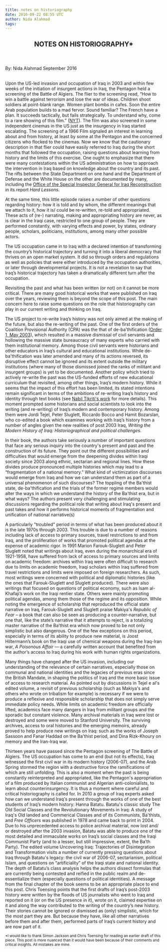 ```yaml
---
title: notes on historiography
date: 2016-09-22 08:55 UTC
author: Nida Alahmad
tags:
---
```


<article class="article">
  <header class="title">
    <h1>NOTES ON HISTORIOGRAPHY*</h1>
  </header>
  <footer class="date">
    <time datetime="9/22/2016">By: Nida Alahmad September 2016</time>
  </footer>
  <div class="line">&nbsp;</div>
  <div class="body">
<p>Upon the US-led invasion and occupation of Iraq in 2003 and within few weeks of the initiation of insurgent actions in Iraq, the Pentagon held a screening of the Battle of Algiers. The flier to the screening read, “How to win a battle against terrorism and lose the war of ideas. Children shoot soldiers at point-blank range. Women plant bombs in cafes. Soon the entire Arab population builds to a mad fervor. Sound familiar? The French have a plan. It succeeds tactically, but fails strategically. To understand why, come to a rare showing of this film.” (<a class="underline" href="http://www.nytimes.com/2003/09/07/weekinreview/the-world-film-studies-what-does-the-pentagon-see-in-battle-of-algiers.html">NYT</a>). The film was also screened in some independent cinemas in the US just as the insurgency in Iraq started escalating. The screening of a 1966 Film signaled an interest in learning about and from history, at least by some at the Pentagon and the concerned citizens who flocked to the cinemas. Now we know that the cautionary description in that flier could have easily referred to Iraq during the short months that followed the occupation, raising questions about learning from history and the limits of this exercise. One ought to emphasize that there were many contestations within the US administration on how to approach the intervention in Iraq based on knowledge about the country and its past. The rifts between the State Department on one hand and the Department of Defense and the White House on the other are documented by many, including the <a class="underline" href="http://www.sigir.mil">Office of the Special Inspector General for Iraq Reconstruction</a> in its report <i>Hard Lessons</i>.</p>
<p>At the same time, this little episode raises a number of other questions regarding history: how it is told and by whom, the different meanings that we attach to it, how it is/ could be re-written, re-told and appropriated. These acts of (re-) narrating, making and appropriating history are never, as is clear in the Iraqi case, restricted to one group of people. They are performed constantly, with varying effects and power, by states, ordinary people, scholars, politicians, institutions, among many other possible actors.</p>
<p>The US occupation came in to Iraq with a declared intention of transforming the country’s historical trajectory and turning it into a liberal democracy that thrives on an open market system. It did so through orders and regulations as well as policies that were either introduced by the occupation authorities, or later through developmental projects. It is not a revelation to say that Iraq’s historical trajectory has taken a dramatically different turn after the occupation.</p>
<p>
<p>Revisiting the past and what has been written (or not) on it cannot be more critical. There are many good historical works that were published on Iraq over the years, reviewing them is beyond the scope of this post. The main concern here to raise some questions on the role that historiography can play in our current writing and thinking on Iraq.</p>
The US project to re-write Iraq’s history was not only aimed at the making of the future, but also the re-writing of the past. One of the first orders of the Coalition Provisional Authority (CPA) was the that of de-ba’thification (<a class="underline" href="http://www.iraqcoalition.org/regulations/20030516_CPAORD_1_De-Ba_athification_of_Iraqi_Society_.pdf">Order 1, May 2003</a>), which resulted in a massive dismissal of civil servants and hollowing the massive state bureaucracy of many experts who carried with them institutional memory. Among those civil servants were historians and other educators in Iraq’s cultural and educational institutions. While de-ba'thification was later amended and many of its actions reversed, its disruptive effect cannot be ignored and its extent outside the military institutions (where many of those dismissed joined the ranks of militant and insurgent groups) is yet to be documented. Another policy which tried to actively re-write the past was the US-funded efforts of new educational curriculum that revisited, among other things, Iraq’s modern history. While it seems that the impact of this effort has been limited, its stated intentions remain significant in terms of the ambitions of re-writing Iraq’s history and identity through text books (see <a class="underline" href="http://files.umwblogs.org/blogs.dir/4059/files/2010/11/Encyclopaedia-Final-Proofs-09.pdf">Nabil Tikriti's work</a> for more details). This moment prompted some historians and social scientists to look into the writing (and re-writing) of Iraq’s modern and contemporary history. Among them were Jordi Tejel, Peter Sluglett, Riccardo Bocco and Hamit Bozarslan, who co-edited a book which examines working with Iraq’s history from a number of angles given the new realities of post 2003 Iraq, <i>Writing the Modern History of Iraq: Historiographical and political challenges</i>.</p>
<p>In their book, the authors take seriously a number of important questions that face any serious inquiry into the country's present and past and the construction of its future. They point out the different possibilities and difficulties that would emerge from the deepening divides within Iraqi society since 2003 along ethnic, sectarian and regional lines. How these divides produce pronounced multiple histories which may lead to a “fragmentation of a national memory.” What kind of victimization discourses would emerge from Iraq and how we can understand them as part of a universal phenomenon of such discourses? The toppling of the Ba'thist state, de-ba'thification and the trials of the former regime members would alter the ways in which we understand the history of the Ba'thist era, but in what ways? The authors present very challenging and stimulating discussions regarding the political role that writing about Iraq's present and past takes and how it performs historical moments of fragmentation and unification of national narrative(s)</p>
<p>
A particularly "troubled" period in terms of what has been produced about it is the late 1970s through 2003. This trouble is due to a number of reasons including lack of access to primary sources, travel restrictions to and from Iraq, and the proliferation of works that promoted political agendas at the expense of academic rigor. In 1991 Marion Farouk-Sluglett and Peter Sluglett noted that writings about Iraq, even during the monarchical era of 1921-1958, have suffered from lack of access to primary sources and limits on academic freedom: archives within Iraq were often difficult to research due to limits on academic freedom, Iraqi scholars within Iraq suffered from travel restrictions and limits were imposed on foreign researchers. As such, most writings were concerned with political and diplomatic histories (like the ones that Farouk-Sluglett and Sluglett produced). There were also writings that focused on questions of political economy, such as Isam al- Khafaji’s work on the Iraqi rentier state. Others were mainly promoting political agendas, among them those of the regime and its opposition. While noting the emergence of scholarship that reproduced the official state narrative on Iraq, Farouk-Sluglett and Sluglett praise Makiya's <i>Republic of Fear</i> – a book that can also be seen as producing a counter-narrative, but one that, like the state’s narrative that it attempts to reject, is a totalizing master narrative of the Ba’thist era which now proved to be not only simplistic but also dangerous. One of the few exceptions on this period, especially in terms of its ability to produce new material, is Joost Hiltermann’s book on the Iraqi use of chemical weapons during the Iraq-Iran war, <i>A Poisonous Affair</i> — a carefully written account that benefited from the author’s access to Iraq during his work with human rights organizations.</p>
<p>
Many things have changed after the US invasion, including our understanding of the relevance of certain narratives, especially those on communal and national identities and the legacies of previous eras since the British Mandate, in shaping the politics of Iraq and the more basic issue of access to research material. As pointed out by discussions in Tejel e al's edited volume, a revisit of previous scholarship (such as Makiya's and others who wrote on tribalism for example) is necessary if we were to produce a reflexive and responsible scholarship that does not simply serve immediate policy needs. While limits on academic freedom are officially lifted, academics face many dangers in Iraq from militant groups and the sporadic but constant violence. Many archival materials in Iraq were lost or destroyed and some were moved to Stanford University. The surviving archives, access to oral histories and the emerging memoirs, already proved to help produce new writings on Iraq: such as the works of Joseph Sassoon and Fanar Haddad on the Ba'thist period, and Dina Rizk-Khoury on memory and the Iran-Iraq war.</p>
<p>
Thirteen years have passed since the Pentagon screening of The Battle of Algiers. The US occupation has come to an end (but not its effects), Iraq witnessed the first civil war in its modern history (2006-07), and the Arab Spring stormed the region with a destructive force the ramifications of which are still unfolding. This is also a moment when the past is being constantly reinterpreted and appropriated, like the Pentagon's appropriation of a film produced by Italian communist and Algerian anti-colonialists, to learn about counterinsurgency. It is thus a moment where careful and critical historiography is called for. In 2010 a group of Iraq experts asked how can we understand Iraq's present through the works of one of the best students of Iraq’s modern history: Hanna Batatu. Batatu's classic study The Old Social Classes and the Revolutionary Movements in Iraq: A study of Iraq's Old landed and Commerical Classes and of its Communists, Ba'thists, and <i>Free Officers</i> was published in 1978 and came back to print in 2004. Due to his unprecedented access to police archival material, now lost and/ or destroyed after the 2003 invasion, Batatu was able to produce one of the most detailed and immaculate works on Iraq’s social classes and the Iraqi Communist Party (and to a lesser, but still impressive, extent, the Ba’th Party). The edited volume Uncovering Iraq: Trajectories of Disintegration and Transformation visits a number of currently pressing questions about Iraq through Batatu's legacy: the civil war of 2006-07, sectarianism, political Islam, and questions on “artificiality” of the Iraqi state and national identity. The depth of Batatu’s class analysis helps the authors dissect formulas that are currently being contested and reified in the public realm and de-essentialize them (especially questions of political identities). A message from the final chapter of the book seems to be an appropriate place to end this post. Chris Toensing points that the first drafts of Iraq’s post-2003 history were written by the floods of US journalists who went to Iraq and reported on it (or on the US presence in it), wrote on it, claimed expertise on it and along the way contributed to the writing of the country’s new history. Their stories cannot be ignored or dismissed as (only) simplistic, which for the most part they are. But because they have, like all other narratives before them and after them, performed parts of Iraq’s current history and are now part of it.</p>
<p><small>*I would like to thank Simon Jackson and Chris Toensing for reading an earlier draft of this piece. This post is more nuanced than it would have been because of their comments and critical insights. All mistakes are mine.</small></p>
  </div>
</article>

